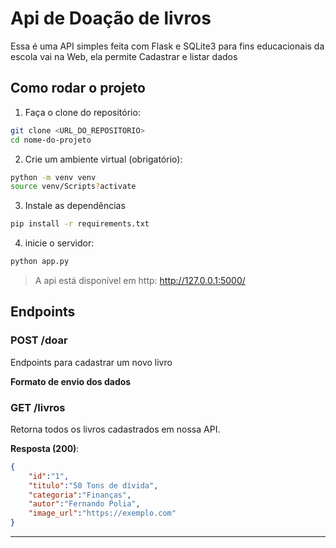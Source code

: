 # Api de Doação de livros

Essa é uma API simples feita com Flask e SQLite3 para fins educacionais da escola vai na Web, ela permite Cadastrar e listar dados

## Como rodar o projeto

1. Faça o clone do repositório:

```bash
git clone <URL_DO_REPOSITORIO>
cd nome-do-projeto
```

2. Crie um ambiente virtual (obrigatório):
```bash
python -m venv venv
source venv/Scripts?activate
```
3. Instale as dependências
```bash
pip install -r requirements.txt
```
4. inicie o servidor:
```bash
python app.py
```
> A api está disponível em http: http://127.0.0.1:5000/

## Endpoints 

### POST /doar

Endpoints para cadastrar um novo livro

**Formato de envio dos dados**

### GET /livros

Retorna todos os livros cadastrados em nossa API.

**Resposta (200)**:
```json
{
    "id":"1",
    "titulo":"50 Tons de dívida",
    "categoria":"Finanças",
    "autor":"Fernando Polia",
    "image_url":"https://exemplo.com"
}
```

---